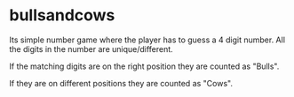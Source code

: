 bullsandcows
============

Its simple number game where
the player has to guess a 4 digit number.
All the digits in the number are unique/different.

If the matching digits are on the right position
they are counted as "Bulls".

If they are on different positions
they are counted as "Cows".
